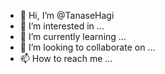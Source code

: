 - 👋 Hi, I’m @TanaseHagi
- 👀 I’m interested in ...
- 🌱 I’m currently learning ...
- 💞️ I’m looking to collaborate on ...
- 📫 How to reach me ...

<!---
TanaseHagi/TanaseHagi is a ✨ special ✨ repository because its `README.md` (this file) appears on your GitHub profile.
You can click the Preview link to take a look at your changes.
--->
